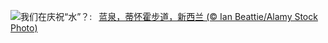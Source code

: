 ![](https://www.bing.com/th?id=OHR.WaikatoWater_ZH-CN0417438809_UHD.jpg&w=1000)我们在庆祝“水”？:&nbsp;&ensp;[蓝泉，蒂怀霍步道，新西兰 (© Ian Beattie/Alamy Stock Photo)](https://www.bing.com/th?id=OHR.WaikatoWater_ZH-CN0417438809_UHD.jpg)
<br><br/>
